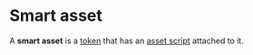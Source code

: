 # Smart asset

A **smart asset** is a [token](/blockchain/token.md) that has an [asset script](/ride/script/script-types/asset-script.md) attached to it.
